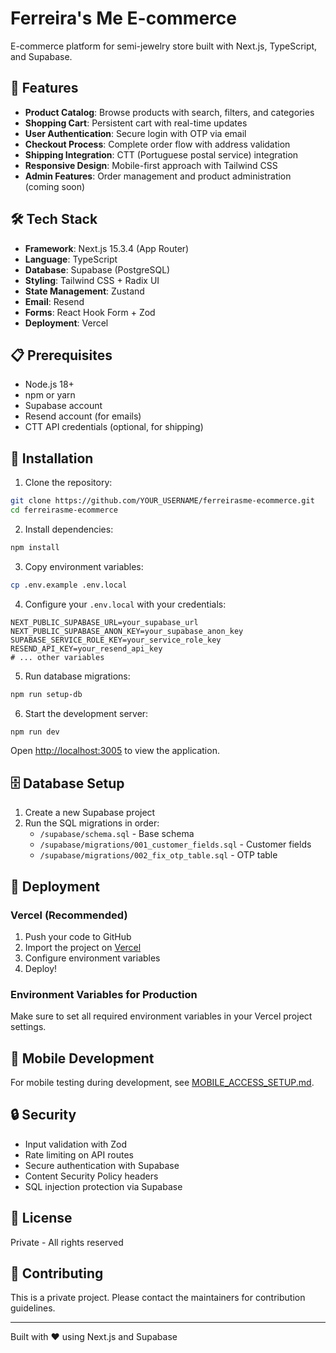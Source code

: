 # Ferreira's Me E-commerce

E-commerce platform for semi-jewelry store built with Next.js, TypeScript, and Supabase.

## 🚀 Features

- **Product Catalog**: Browse products with search, filters, and categories
- **Shopping Cart**: Persistent cart with real-time updates
- **User Authentication**: Secure login with OTP via email
- **Checkout Process**: Complete order flow with address validation
- **Shipping Integration**: CTT (Portuguese postal service) integration
- **Responsive Design**: Mobile-first approach with Tailwind CSS
- **Admin Features**: Order management and product administration (coming soon)

## 🛠️ Tech Stack

- **Framework**: Next.js 15.3.4 (App Router)
- **Language**: TypeScript
- **Database**: Supabase (PostgreSQL)
- **Styling**: Tailwind CSS + Radix UI
- **State Management**: Zustand
- **Email**: Resend
- **Forms**: React Hook Form + Zod
- **Deployment**: Vercel

## 📋 Prerequisites

- Node.js 18+ 
- npm or yarn
- Supabase account
- Resend account (for emails)
- CTT API credentials (optional, for shipping)

## 🔧 Installation

1. Clone the repository:
```bash
git clone https://github.com/YOUR_USERNAME/ferreirasme-ecommerce.git
cd ferreirasme-ecommerce
```

2. Install dependencies:
```bash
npm install
```

3. Copy environment variables:
```bash
cp .env.example .env.local
```

4. Configure your `.env.local` with your credentials:
```env
NEXT_PUBLIC_SUPABASE_URL=your_supabase_url
NEXT_PUBLIC_SUPABASE_ANON_KEY=your_supabase_anon_key
SUPABASE_SERVICE_ROLE_KEY=your_service_role_key
RESEND_API_KEY=your_resend_api_key
# ... other variables
```

5. Run database migrations:
```bash
npm run setup-db
```

6. Start the development server:
```bash
npm run dev
```

Open [http://localhost:3005](http://localhost:3005) to view the application.

## 🗄️ Database Setup

1. Create a new Supabase project
2. Run the SQL migrations in order:
   - `/supabase/schema.sql` - Base schema
   - `/supabase/migrations/001_customer_fields.sql` - Customer fields
   - `/supabase/migrations/002_fix_otp_table.sql` - OTP table

## 🚀 Deployment

### Vercel (Recommended)

1. Push your code to GitHub
2. Import the project on [Vercel](https://vercel.com)
3. Configure environment variables
4. Deploy!

### Environment Variables for Production

Make sure to set all required environment variables in your Vercel project settings.

## 📱 Mobile Development

For mobile testing during development, see [MOBILE_ACCESS_SETUP.md](./MOBILE_ACCESS_SETUP.md).

## 🔒 Security

- Input validation with Zod
- Rate limiting on API routes
- Secure authentication with Supabase
- Content Security Policy headers
- SQL injection protection via Supabase

## 📝 License

Private - All rights reserved

## 🤝 Contributing

This is a private project. Please contact the maintainers for contribution guidelines.

---

Built with ❤️ using Next.js and Supabase